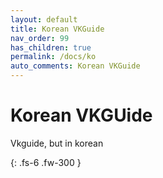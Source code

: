 ```yaml
---
layout: default
title: Korean VKGuide
nav_order: 99
has_children: true
permalink: /docs/ko
auto_comments: Korean VKGuide
---
```


# Korean VKGUide
Vkguide, but in korean

{: .fs-6 .fw-300 }
